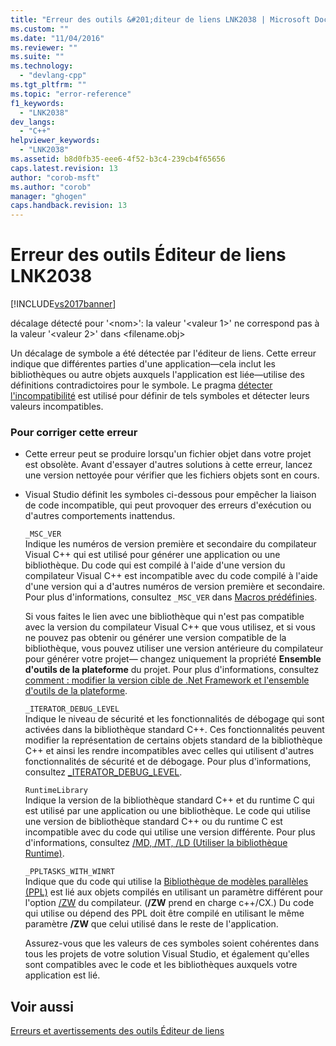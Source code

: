 ```yaml
---
title: "Erreur des outils &#201;diteur de liens LNK2038 | Microsoft Docs"
ms.custom: ""
ms.date: "11/04/2016"
ms.reviewer: ""
ms.suite: ""
ms.technology: 
  - "devlang-cpp"
ms.tgt_pltfrm: ""
ms.topic: "error-reference"
f1_keywords: 
  - "LNK2038"
dev_langs: 
  - "C++"
helpviewer_keywords: 
  - "LNK2038"
ms.assetid: b8d0fb35-eee6-4f52-b3c4-239cb4f65656
caps.latest.revision: 13
author: "corob-msft"
ms.author: "corob"
manager: "ghogen"
caps.handback.revision: 13
---
```

# Erreur des outils &#201;diteur de liens LNK2038
[!INCLUDE[vs2017banner](../../assembler/inline/includes/vs2017banner.md)]

décalage détecté pour '\<nom\>': la valeur '\<valeur 1\>' ne correspond pas à la valeur '\<valeur 2\>' dans \<filename.obj\>  
  
 Un décalage de symbole a été détectée par l'éditeur de liens.  Cette erreur indique que différentes parties d'une application—cela inclut les bibliothèques ou autre objets auxquels l'application est liée—utilise des définitions contradictoires pour le symbole.  Le pragma [détecter l'incompatibilité](../../preprocessor/detect-mismatch.md) est utilisé pour définir de tels symboles et détecter leurs valeurs incompatibles.  
  
### Pour corriger cette erreur  
  
-   Cette erreur peut se produire lorsqu'un fichier objet dans votre projet est obsolète.  Avant d'essayer d'autres solutions à cette erreur, lancez une version nettoyée pour vérifier que les fichiers objets sont en cours.  
  
-   Visual Studio définit les symboles ci\-dessous pour empêcher la liaison de code incompatible, qui peut provoquer des erreurs d'exécution ou d'autres comportements inattendus.  
  
     `_MSC_VER`  
     Indique les numéros de version première et secondaire du compilateur Visual C\+\+ qui est utilisé pour générer une application ou une bibliothèque.  Du code qui est compilé à l'aide d'une version du compilateur Visual C\+\+ est incompatible avec du code compilé à l'aide d'une version qui a d'autres numéros de version première et secondaire.  Pour plus d'informations, consultez `_MSC_VER` dans [Macros prédéfinies](../../preprocessor/predefined-macros.md).  
  
     Si vous faites le lien avec une bibliothèque qui n'est pas compatible avec la version du compilateur Visual C\+\+ que vous utilisez, et si vous ne pouvez pas obtenir ou générer une version compatible de la bibliothèque, vous pouvez utiliser une version antérieure du compilateur pour générer votre projet— changez uniquement la propriété **Ensemble d'outils de la plateforme** du projet.  Pour plus d'informations, consultez [comment : modifier la version cible de .Net Framework et l'ensemble d'outils de la plateforme](../../build/how-to-modify-the-target-framework-and-platform-toolset.md).  
  
     `_ITERATOR_DEBUG_LEVEL`  
     Indique le niveau de sécurité et les fonctionnalités de débogage qui sont activées dans la bibliothèque standard C\+\+.  Ces fonctionnalités peuvent modifier la représentation de certains objets standard de la bibliothèque C\+\+ et ainsi les rendre incompatibles avec celles qui utilisent d'autres fonctionnalités de sécurité et de débogage.  Pour plus d'informations, consultez [\_ITERATOR\_DEBUG\_LEVEL](../../standard-library/iterator-debug-level.md).  
  
     `RuntimeLibrary`  
     Indique la version de la bibliothèque standard C\+\+ et du runtime C qui est utilisé par une application ou une bibliothèque.  Le code qui utilise une version de bibliothèque standard C\+\+ ou du runtime C est incompatible avec du code qui utilise une version différente.  Pour plus d'informations, consultez [\/MD, \/MT, \/LD \(Utiliser la bibliothèque Runtime\)](../../build/reference/md-mt-ld-use-run-time-library.md).  
  
     `_PPLTASKS_WITH_WINRT`  
     Indique que du code qui utilise la [Bibliothèque de modèles parallèles \(PPL\)](../../parallel/concrt/parallel-patterns-library-ppl.md) est lié aux objets compilés en utilisant un paramètre différent pour l'option [\/ZW](../../build/reference/zw-windows-runtime-compilation.md) du compilateur. \(**\/ZW** prend en charge c\+\+\/CX.\) Du code qui utilise ou dépend des PPL doit être compilé en utilisant le même paramètre **\/ZW** que celui utilisé dans le reste de l'application.  
  
     Assurez\-vous que les valeurs de ces symboles soient cohérentes dans tous les projets de votre solution Visual Studio, et également qu'elles sont compatibles avec le code et les bibliothèques auxquels votre application est lié.  
  
## Voir aussi  
 [Erreurs et avertissements des outils Éditeur de liens](../../error-messages/tool-errors/linker-tools-errors-and-warnings.md)